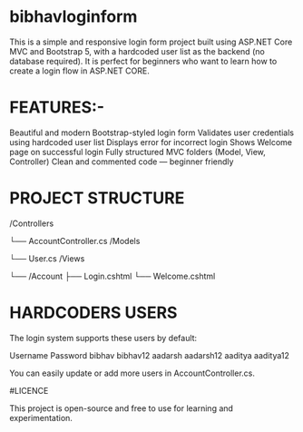 # bibhavloginform

This is a simple and responsive login form project built using ASP.NET Core MVC and Bootstrap 5, with a hardcoded user list as the backend (no database required). It is perfect for beginners who want to learn how to create a login flow in ASP.NET CORE.


# FEATURES:-

Beautiful and modern Bootstrap-styled login form
Validates user credentials using hardcoded user list
Displays error for incorrect login
Shows Welcome page on successful login
Fully structured MVC folders (Model, View, Controller)
Clean and commented code — beginner friendly



# PROJECT STRUCTURE

/Controllers

  └── AccountController.cs
/Models
  
  └── User.cs
/Views
  
  └── /Account
      ├── Login.cshtml
      └── Welcome.cshtml



# HARDCODERS USERS

The login system supports these users by default:

Username	          Password
bibhav	            bibhav12
aadarsh	            aadarsh12
aaditya	            aaditya12

You can easily update or add more users in  AccountController.cs.



 #LICENCE

This project is open-source and free to use for learning and experimentation.


      
